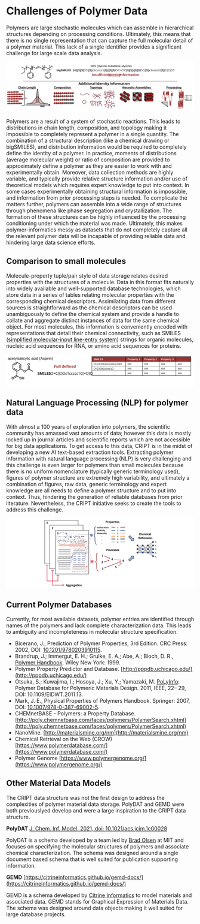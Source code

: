 # Challenges of Polymer Data

Polymers are large stochastic molecules which can assemble in hierarchical structures depending on processing conditions.
Ultimately, this means that there is no single representation that can capture the full molecular detail of a polymer material. 
This lack of a single identifier provides a significant challenge for large scale data analysis.

![polymers](../img/polymers_data.svg)

Polymers are a result of a system of stochastic reactions. This leads to distributions in chain length, composition, and 
topology making it impossible to completely represent a polymer in a single quantity. The combination of a structural 
description (like a chemical drawing or bigSMILES), and distribution information would be required to completely define 
the identity of a polymer. In practice, moments of distributions (average molecular weight) or ratio of composition are 
provided to approximately define a polymer as they are easier to work with and experimentally obtain. Moreover, 
data collection methods are highly variable, and typically provide relative structure information and/or use of 
theoretical models which requires expert knowledge to put into context. In some cases experimentally obtaining structural 
information is impossible, and information from prior processing steps is needed. To complicate the matters further, 
polymers can assemble into a wide range of structures through phenomena like phase segregation and crystallization. 
The formation of these structures can be highly influenced by the processing conditioning under which the material was made. 
Ultimately, this makes polymer-informatics messy as datasets that do not completely capture all the relevant polymer data 
will be incapable of providing reliable data and hindering large data science efforts.

 

## Comparison to small molecules 
Molecule-property tuple/pair style of data storage relates desired properties with the structures of a molecule. 
Data in this format fits naturally into widely available and well-supported database technologies, which store data in a
series of tables relating molecular properties with the corresponding chemical descriptors. Assimilating data from 
different sources is straightforward as the chemical descriptors can be used unambiguously to define the chemical system 
and provide a handle to collate and aggregate distinct instances of data for the same chemical object.
For most molecules, this information is conveniently encoded with representations that detail their chemical connectivity, 
such as SMILES ([simplified molecular-input line-entry system](https://en.wikipedia.org/wiki/Simplified_molecular-input_line-entry_system)) strings for organic molecules, 
nucleic acid sequences for RNA, or amino acid sequences for proteins.

![small molecules](../img/small_mol.svg)


## Natural Language Processing (NLP) for polymer data

With almost a 100 years of exploration into polymers, the scientific community has amassed vast amounts of data; 
however this data is mostly locked up in journal articles and scientific reports which are not accessible for big data applications. 
To get access to this data, CRIPT is in the midst of developing a new AI text-based extraction tools. 
Extracting polymer information with natural language processing (NLP) is very challenging and this challenge 
is even larger for polymers than small molecules because there is no uniform nomenclature (typically generic terminology used), 
figures of polymer structure are extremely high variability, and ultimately a combination of figures, raw data, generic 
terminology and expert knowledge are all needs to define a polymer structure and to put into context.  Thus, 
hindering the generation of reliable databases from prior literature. Nevertheless, the CRIPT
initiative seeks to create the tools to address this challenge. 

![NLP](../img/NLP.png)


## Current Polymer Databases

Currently, for most available datasets, polymer entries are identified through names of the polymers and lack complete
characterization data. This leads to ambiguity and incompleteness in molecular structure specification.

* Bicerano, J., Prediction of Polymer Properties, 3rd Edition. CRC Press: 2002, DOI: [10.1201/9780203910115](https://doi.org/10.1201/9780203910115).
* Brandrup, J.; Immergut, E. H.; Grulke, E. A.; Abe, A.; Bloch, D. R., [Polymer Handbook](https://www.wiley.com/en-us/Polymer+Handbook%2C+2+Volumes+Set%2C+4th+Edition-p-9780471479369). Wiley New York: 1999.
* Polymer Property Predictor and Database. [http://pppdb.uchicago.edu/](http://pppdb.uchicago.edu/) 
* Otsuka, S.; Kuwajima, I.; Hosoya, J.; Xu, Y.; Yamazaki, M. [PoLyInfo](https://polymer.nims.go.jp/en/): Polymer Database for Polymeric Materials Design. 2011, IEEE, 22– 29, DOI: 10.1109/EIDWT.2011.13.
* Mark, J. E., Physical Properties of Polymers Handbook. Springer: 2007,  DOI: [10.1007/978-0-387-69002-5](https://doi.org/10.1007/978-0-387-69002-5).
* CHEMnetBASE - Polymers: a Property Database. [http://poly.chemnetbase.com/faces/polymers/PolymerSearch.xhtml](http://poly.chemnetbase.com/faces/polymers/PolymerSearch.xhtml) 
* NanoMine. [http://materialsmine.org/nm](http://materialsmine.org/nm)
* Chemical Retrieval on the Web (CROW) [https://www.polymerdatabase.com/](https://www.polymerdatabase.com/)
* Polymer Genome [https://www.polymergenome.org/](https://www.polymergenome.org/)

## Other Material Data Models

The CRIPT data structure was not the first design to address the complexities of polymer material data storage. 
PolyDAT and GEMD were both previouslyed develop and were a large inspiration to the CRIPT data structure.  

**PolyDAT** [J. Chem. Inf. Model. 2021, doi: 10.1021/acs.jcim.1c00028](https://pubs.acs.org/doi/10.1021/acs.jcim.1c00028)

PolyDAT is a schema developed by a team led by [Brad Olsen](https://olsenlab.mit.edu/) at MIT and focuses on specifying the 
molecular structures of polymers and associate chemical characterization. The schema was designed around a single
document based schema that is well suited for publication supporting information. 

**GEMD** [https://citrineinformatics.github.io/gemd-docs/](https://citrineinformatics.github.io/gemd-docs/)

GEMD is a schema developed by [Citrine Informatics](https://citrine.io/) to model materials and associated data. 
GEMD stands for Graphical Expression of Materials Data. The schema was designed around data objects
making it well suited for large database projects. 

